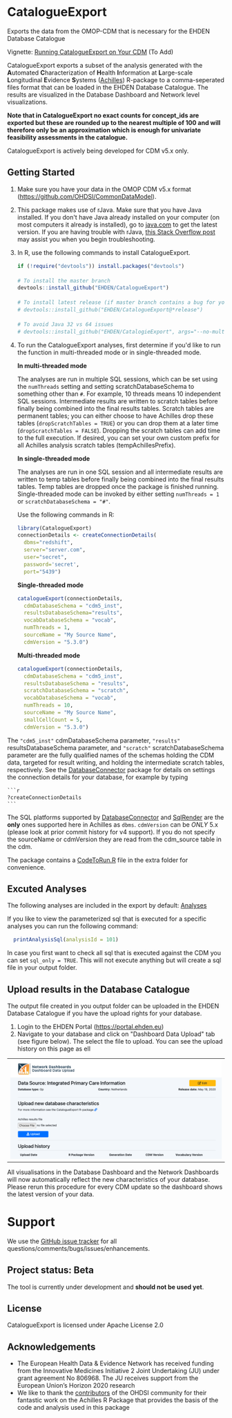 CatalogueExport
===============
Exports the data from the OMOP-CDM that is necessary for the EHDEN Database Catalogue
 
Vignette: [Running CatalogueExport on Your CDM](https://github.com/EHDEN/CatalogueExport/raw/master/vignettes/RunningCatalogueExport.pdf) (To Add)

CatalogueExport exports a subset of the analysis generated with the **A**utomated **C**haracterization of **H**ealth **I**nformation at **L**arge-scale **L**ongitudinal **E**vidence **S**ystems ([Achilles](https://github,com/OHDSI/Achilles)) R-package to a comma-seperated files format that can be loaded in the EHDEN Database Catalogue. 
The results are visualized in the Database Dashboard and Network level visualizations.

**Note that in CatalogueExport no exact counts for concept_ids are exported but these are rounded up to the nearest multiple of 100 and will therefore only be an approximation which is enough for univariate feasibility assessments in the catalogue.**

CatalogueExport is actively being developed for CDM v5.x only.

## Getting Started


1. Make sure you have your data in the OMOP CDM v5.x format
    (https://github.com/OHDSI/CommonDataModel).

2. This package makes use of rJava. Make sure that you have Java installed. If you don't have Java already installed on your computer (on most computers it already is installed), go to [java.com](https://java.com) to get the latest version. If you are having trouble with rJava, [this Stack Overflow post](https://stackoverflow.com/questions/7019912/using-the-rjava-package-on-win7-64-bit-with-r) may assist you when you begin troubleshooting.


3. In R, use the following commands to install CatalogueExport.

    ```r
    if (!require("devtools")) install.packages("devtools")
    
    # To install the master branch
    devtools::install_github("EHDEN/CatalogueExport")
    
    # To install latest release (if master branch contains a bug for you)
    # devtools::install_github("EHDEN/CatalogueExport@*release")  
    
    # To avoid Java 32 vs 64 issues 
    # devtools::install_github("EHDEN/CatalogieExport", args="--no-multiarch")  
    ```

4. To run the CatalogueExport analyses, first determine if you'd like to run the function in multi-threaded mode or in single-threaded mode. 
    
    **In multi-threaded mode**
    
    The analyses are run in multiple SQL sessions, which can be set using the `numThreads` setting and setting scratchDatabaseSchema to something other than `#`. For example, 10 threads means 10 independent SQL sessions. Intermediate results are written to scratch tables before finally being combined into the final results tables. Scratch tables are permanent tables; you can either choose to have Achilles drop these tables (`dropScratchTables = TRUE`) or you can drop them at a later time (`dropScratchTables = FALSE`). Dropping the scratch tables can add time to the full execution. If desired, you can set your own custom prefix for all Achilles analysis scratch tables (tempAchillesPrefix).
    
    **In single-threaded mode**
    
    The analyses are run in one SQL session and all intermediate results are written to temp tables before finally being combined into the final results tables. Temp tables are dropped once the package is finished running. Single-threaded mode can be invoked by either setting `numThreads = 1` or `scratchDatabaseSchema = "#"`.
    
    Use the following commands in R: 
  
    ```r
    library(CatalogueExport)
    connectionDetails <- createConnectionDetails(
      dbms="redshift", 
      server="server.com", 
      user="secret", 
      password='secret', 
      port="5439")
    ```
    
    **Single-threaded mode**
    
    ```r
    catalogueExport(connectionDetails, 
      cdmDatabaseSchema = "cdm5_inst", 
      resultsDatabaseSchema="results",
      vocabDatabaseSchema = "vocab",
      numThreads = 1,
      sourceName = "My Source Name", 
      cdmVersion = "5.3.0")
    ```

    **Multi-threaded mode**
    
    ```r
    catalogueExport(connectionDetails, 
      cdmDatabaseSchema = "cdm5_inst", 
      resultsDatabaseSchema = "results",
      scratchDatabaseSchema = "scratch",
      vocabDatabaseSchema = "vocab",
      numThreads = 10,
      sourceName = "My Source Name", 
      smallCellCount = 5,
      cdmVersion = "5.3.0")
    ```

The `"cdm5_inst"` cdmDatabaseSchema parameter, `"results"` resultsDatabaseSchema parameter, and `"scratch"` scratchDatabaseSchema parameter are the fully qualified names of the schemas holding the CDM data, targeted for result writing, and holding the intermediate scratch tables, respectively. See the [DatabaseConnector](https://github.com/OHDSI/DatabaseConnector) package for details on settings the connection details for your database, for example by typing
      
    ```r
    ?createConnectionDetails
    ```

The SQL platforms supported by [DatabaseConnector](https://github.com/OHDSI/DatabaseConnector) and [SqlRender](https://github.com/OHDSI/SqlRender) are the **only** ones supported here in Achilles as `dbms`. `cdmVersion` can be *ONLY* 5.x (please look at prior commit history for v4 support). If you do not specify the sourceName or cdmVersion they are read from the cdm_source table in the cdm. 

The package contains a [CodeToRun.R](https://github.com/EHDEN/CatalogueExport/blob/master/extras/CodeToRun.R) file in the extra folder for convenience.
    
## Excuted Analyses

The following analyses are included in the export by default: [Analyses](https://github.com/EHDEN/CatalogueExport/blob/master/inst/csv/analyses/catalogue_analysis_details.csv)

If you like to view the parameterized sql that is executed for a specific analyses you can run the following command:

```r
  printAnalysisSql(analysisId = 101)
```

In case you first want to check all sql that is executed against the CDM you can set `sql_only = TRUE`. This will not execute anything but will create a sql file in your output folder.

## Upload results in the Database Catalogue

The output file created in you output folder can be uploaded in the EHDEN Database Catalogue if you have the upload rights for your database.

1. Login to the EHDEN Portal (https://portal.ehden.eu)
2. Navigate to your database and click on "Dashboard Data Upload" tab (see figure below). The select the file to upload. You can see the upload history on this page as ell
<table>
<tr valign="bottom">
<td width = 50%>
<img src="https://github.com/EHDEN/CatalogueExport/raw/master/extras/upload.png"/>
</td>
</table>

All visualisations in the Database Dashboard and the Network Dashboards will now automatically reflect the new characteristics of your database. Please rerun this procedure for every CDM update so the dashboard shows the latest version of your data.

Support
=======
We use the <a href="https://github.com/EHDEN/CatalogueExport/issues">GitHub issue tracker</a> for all questions/comments/bugs/issues/enhancements.

## Project status: Beta
The tool is currently under development and **should not be used yet**.

## License

CatalogueExport is licensed under Apache License 2.0


## Acknowledgements
- The European Health Data & Evidence Network has received funding from the Innovative Medicines Initiative 2 Joint Undertaking (JU) under grant agreement No 806968. The JU receives support from the European Union’s Horizon 2020 research 
- We like to thank the [contributors](https://github.com/OHDSI/Achilles/graphs/contributors) of the OHDSI community for their fantastic work on the Achilles R Package that provides the basis of the code and analysis used in this package

